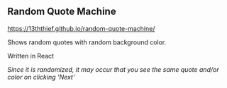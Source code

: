 ## Random Quote Machine
  
  https://13ththief.github.io/random-quote-machine/
  
  Shows random quotes with random background color.
  
  Written in React
  
  *Since it is randomized, it may occur that you see the same quote and/or color on clicking 'Next'*
